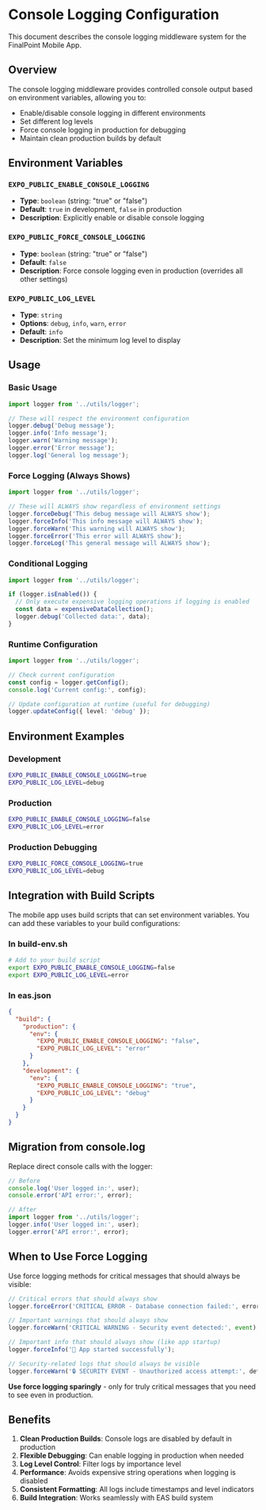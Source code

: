 # Console Logging Configuration

This document describes the console logging middleware system for the FinalPoint Mobile App.

## Overview

The console logging middleware provides controlled console output based on environment variables, allowing you to:
- Enable/disable console logging in different environments
- Set different log levels
- Force console logging in production for debugging
- Maintain clean production builds by default

## Environment Variables

### `EXPO_PUBLIC_ENABLE_CONSOLE_LOGGING`
- **Type**: `boolean` (string: "true" or "false")
- **Default**: `true` in development, `false` in production
- **Description**: Explicitly enable or disable console logging

### `EXPO_PUBLIC_FORCE_CONSOLE_LOGGING`
- **Type**: `boolean` (string: "true" or "false")
- **Default**: `false`
- **Description**: Force console logging even in production (overrides all other settings)

### `EXPO_PUBLIC_LOG_LEVEL`
- **Type**: `string`
- **Options**: `debug`, `info`, `warn`, `error`
- **Default**: `info`
- **Description**: Set the minimum log level to display

## Usage

### Basic Usage
```typescript
import logger from '../utils/logger';

// These will respect the environment configuration
logger.debug('Debug message');
logger.info('Info message');
logger.warn('Warning message');
logger.error('Error message');
logger.log('General log message');
```

### Force Logging (Always Shows)
```typescript
import logger from '../utils/logger';

// These will ALWAYS show regardless of environment settings
logger.forceDebug('This debug message will ALWAYS show');
logger.forceInfo('This info message will ALWAYS show');
logger.forceWarn('This warning will ALWAYS show');
logger.forceError('This error will ALWAYS show');
logger.forceLog('This general message will ALWAYS show');
```

### Conditional Logging
```typescript
import logger from '../utils/logger';

if (logger.isEnabled()) {
  // Only execute expensive logging operations if logging is enabled
  const data = expensiveDataCollection();
  logger.debug('Collected data:', data);
}
```

### Runtime Configuration
```typescript
import logger from '../utils/logger';

// Check current configuration
const config = logger.getConfig();
console.log('Current config:', config);

// Update configuration at runtime (useful for debugging)
logger.updateConfig({ level: 'debug' });
```

## Environment Examples

### Development
```bash
EXPO_PUBLIC_ENABLE_CONSOLE_LOGGING=true
EXPO_PUBLIC_LOG_LEVEL=debug
```

### Production
```bash
EXPO_PUBLIC_ENABLE_CONSOLE_LOGGING=false
EXPO_PUBLIC_LOG_LEVEL=error
```

### Production Debugging
```bash
EXPO_PUBLIC_FORCE_CONSOLE_LOGGING=true
EXPO_PUBLIC_LOG_LEVEL=debug
```

## Integration with Build Scripts

The mobile app uses build scripts that can set environment variables. You can add these variables to your build configurations:

### In build-env.sh
```bash
# Add to your build script
export EXPO_PUBLIC_ENABLE_CONSOLE_LOGGING=false
export EXPO_PUBLIC_LOG_LEVEL=error
```

### In eas.json
```json
{
  "build": {
    "production": {
      "env": {
        "EXPO_PUBLIC_ENABLE_CONSOLE_LOGGING": "false",
        "EXPO_PUBLIC_LOG_LEVEL": "error"
      }
    },
    "development": {
      "env": {
        "EXPO_PUBLIC_ENABLE_CONSOLE_LOGGING": "true",
        "EXPO_PUBLIC_LOG_LEVEL": "debug"
      }
    }
  }
}
```

## Migration from console.log

Replace direct console calls with the logger:

```typescript
// Before
console.log('User logged in:', user);
console.error('API error:', error);

// After
import logger from '../utils/logger';
logger.info('User logged in:', user);
logger.error('API error:', error);
```

## When to Use Force Logging

Use force logging methods for critical messages that should always be visible:

```typescript
// Critical errors that should always show
logger.forceError('CRITICAL ERROR - Database connection failed:', error);

// Important warnings that should always show
logger.forceWarn('CRITICAL WARNING - Security event detected:', event);

// Important info that should always show (like app startup)
logger.forceInfo('🚀 App started successfully');

// Security-related logs that should always be visible
logger.forceWarn('🔒 SECURITY EVENT - Unauthorized access attempt:', details);
```

**Use force logging sparingly** - only for truly critical messages that you need to see even in production.

## Benefits

1. **Clean Production Builds**: Console logs are disabled by default in production
2. **Flexible Debugging**: Can enable logging in production when needed
3. **Log Level Control**: Filter logs by importance level
4. **Performance**: Avoids expensive string operations when logging is disabled
5. **Consistent Formatting**: All logs include timestamps and level indicators
6. **Build Integration**: Works seamlessly with EAS build system

